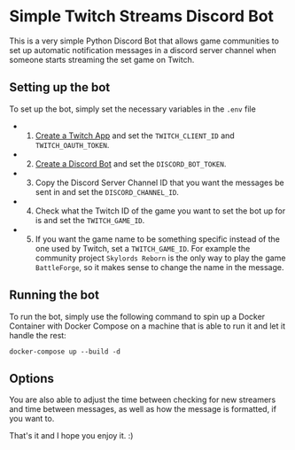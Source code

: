 # Simple Twitch Streams Discord Bot

This is a very simple Python Discord Bot that allows game communities to set up automatic notification messages in a discord server channel when someone starts streaming the set game on Twitch.

## Setting up the bot

To set up the bot, simply set the necessary variables in the `.env` file

- 1. [Create a Twitch App](https://dev.twitch.tv/console/apps) and set the `TWITCH_CLIENT_ID` and `TWITCH_OAUTH_TOKEN`.
- 2. [Create a Discord Bot](https://discord.com/developers/applications) and set the `DISCORD_BOT_TOKEN`.
- 3. Copy the Discord Server Channel ID that you want the messages be sent in and set the `DISCORD_CHANNEL_ID`.
- 4. Check what the Twitch ID of the game you want to set the bot up for is and set the `TWITCH_GAME_ID`.
- 5. If you want the game name to be something specific instead of the one used by Twitch, set a `TWITCH_GAME_ID`. For example the community project `Skylords Reborn` is the only way to play the game `BattleForge`, so it makes sense to change the name in the message.

## Running the bot

To run the bot, simply use the following command to spin up a Docker Container with Docker Compose on a machine that is able to run it and let it handle the rest:

`docker-compose up --build -d`

## Options

You are also able to adjust the time between checking for new streamers and time between messages, as well as how the message is formatted, if you want to.

That's it and I hope you enjoy it. :)
